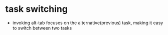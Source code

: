 # task switching

- invoking alt-tab focuses on the alternative(previous) task, making it easy to switch between two tasks
